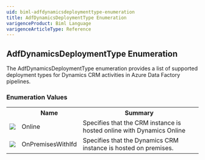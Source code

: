 ```yaml
---
uid: biml-adfdynamicsdeploymenttype-enumeration
title: AdfDynamicsDeploymentType Enumeration
varigenceProduct: Biml Language
varigenceArticleType: Reference
---
```


## AdfDynamicsDeploymentType Enumeration<div class="LanguageSummary"><div class ="SummaryItem">The AdfDynamicsDeploymentType enumeration provides a list of supported deployment types for Dynamics CRM activities in Azure Data Factory pipelines.</div></div><div class="EnumValueGroup">### Enumeration Values<table id="EnumValue" class="MemberList"><tbody><tr><th class="MemberTypeIconColumnHeader">&nbsp;</th><th class="MemberNameColumnHeader">Name</th><th class="MemberSummaryColumnHeader">Summary</th></tr><tr class="cd0"><td align="center" class="MemberTypeIcon"><img src="enumValue.png"></img></td><td class="MemberName">Online</td><td class="MemberSummary"><div class ="SummaryItem">Specifies that the CRM instance is hosted online with Dynamics Online</div></td></tr><tr class="cd1"><td align="center" class="MemberTypeIcon"><img src="enumValue.png"></img></td><td class="MemberName">OnPremisesWithIfd</td><td class="MemberSummary"><div class ="SummaryItem">Specifies that the Dynamics CRM instance is hosted on premises.</div></td></tr></tbody></table></div>